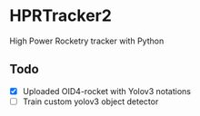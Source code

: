 # HPRTracker2
 High Power Rocketry tracker with Python


## Todo

- [x] Uploaded OID4-rocket with Yolov3 notations
- [ ] Train custom yolov3 object detector
